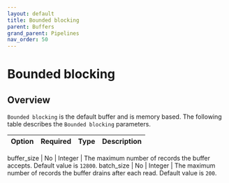 ```yaml
---
layout: default
title: Bounded blocking
parent: Buffers
grand_parent: Pipelines
nav_order: 50
---
```


# Bounded blocking

## Overview

`Bounded blocking` is the default buffer and is memory based. The following table describes the `Bounded blocking` parameters.

Option | Required | Type | Description
:--- | :--- | :--- | :---

buffer_size | No | Integer | The maximum number of records the buffer accepts. Default value is `12800`.
batch_size | No | Integer | The maximum number of records the buffer drains after each read. Default value is `200`.

